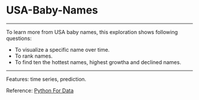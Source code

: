 <h1>USA-Baby-Names</h1>

<hr>

To learn more from USA baby names, this exploration shows following questions:
- To visualize a specific name over time.
- To rank names.
- To find ten the hottest names, highest growtha and declined names.

<hr>

Features: time series, prediction.

Reference: [Python For Data](https://www.oreilly.com/library/view/python-for-data/9781491957653/)
